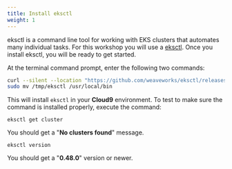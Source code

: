 ```yaml
---
title: Install eksctl
weight: 1
---
```



eksctl is a command line tool for working with EKS clusters that automates many individual tasks. For this workshop you will use a [eksctl](https://eksctl.io/introduction/#installation). Once you install eksctl, you will be ready to get started.

At the terminal command prompt, enter the following two commands:

```sh
curl --silent --location "https://github.com/weaveworks/eksctl/releases/latest/download/eksctl_$(uname -s)_amd64.tar.gz" | tar xz -C /tmp
sudo mv /tmp/eksctl /usr/local/bin

```

This will install `eksctl` in your **Cloud9** environment. To test to make sure the command is installed properly, execute the command:

```
eksctl get cluster
```

You should get a "**No clusters found**" message.

```
eksctl version
```

You should get a "**0.48.0**" version or newer.